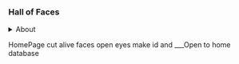 ### Hall of Faces 

<details>
  <summary>About</summary>
  
  <p>
    Most famous characters from Game of Thrones is an American fantasy drama television series created by David Benioff and D. B. Weiss for HBO
  </p>
</details>

<p>
  HomePage
  cut alive faces open eyes
  make id and ___Open to home database
</p>


